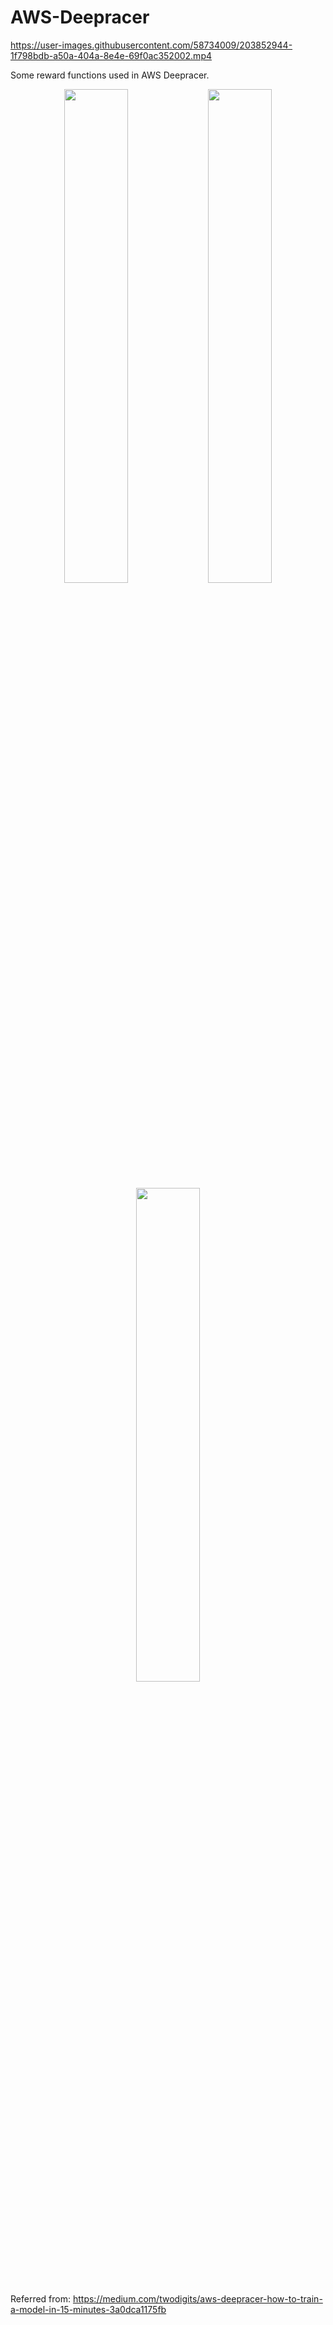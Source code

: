 # AWS-Deepracer




https://user-images.githubusercontent.com/58734009/203852944-1f798bdb-a50a-404a-8e4e-69f0ac352002.mp4



Some reward functions used in AWS Deepracer.

<div align="center">
<img style="overflow:hidden;" src="https://user-images.githubusercontent.com/58734009/203851484-995ea9ff-26be-462f-8cfc-3705ac347da9.jpg" width=45%>
<img style="overflow:hidden;" src="https://user-images.githubusercontent.com/58734009/203851492-e9084b7c-f39d-4e6f-8284-76789a5da725.png" width=45%>
</div>

<div align="center">
<img style="overflow:hidden;" src="https://user-images.githubusercontent.com/58734009/203851507-19a4c2da-46b1-401c-9cdd-9f1de2fff291.png" width=45%>
</div>
  
Referred from: https://medium.com/twodigits/aws-deepracer-how-to-train-a-model-in-15-minutes-3a0dca1175fb
